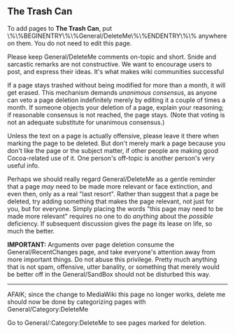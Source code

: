 **The Trash Can**
----

To add pages to **The Trash Can**, put \\%\\%BEGINENTRY\\%\\%General/DeleteMe\\%\\%ENDENTRY\\%\\% anywhere on them. You do not need to edit this page.

Please keep General/DeleteMe comments on-topic and short. Snide and sarcastic remarks are not constructive. We want to encourage users to post, and express their ideas. It's what makes wiki communities successful

If a page stays trashed without being modified for more than a month, it will get erased. This mechanism demands *unanimous consensus*, as anyone can veto a page deletion indefinitely merely by editing it a couple of times a month. If someone objects your deletion of a page, explain your reasoning; if reasonable consensus is not reached, the page stays. (Note that voting is not an adequate substitute for unanimous consensus.)

Unless the text on a page is actually offensive, please leave it there when marking the page to be deleted. But don't merely mark a page because you don't like the page or the subject matter, if other people are making good Cocoa-related use of it. One person's off-topic is another person's very useful info.

Perhaps we should really regard General/DeleteMe as a gentle reminder that a page *may* need to be made more relevant or face extinction, and even then, only as a real "last resort". Rather than suggest that a page be deleted, try adding something that makes the page relevant, not just for you, but for everyone. Simply placing the words "this page may need to be made more relevant" requires no one to do *anything* about the *possible* deficiency. If subsequent discussion gives the page its lease on life, so much the better.

**IMPORTANT:** Arguments over page deletion consume the General/RecentChanges page, and take everyone's attention away from more important things. Do not abuse this privilege. Pretty much anything that is not spam, offensive, utter banality, or something that merely would be better off in the General/SandBox should not be disturbed this way.

---

AFAIK; since the change to MediaWiki this page no longer works, delete me should now be done by categorizing pages with     <nowiki>General/Category:DeleteMe</nowiki>

Go to General/:Category:DeleteMe to see pages marked for deletion.